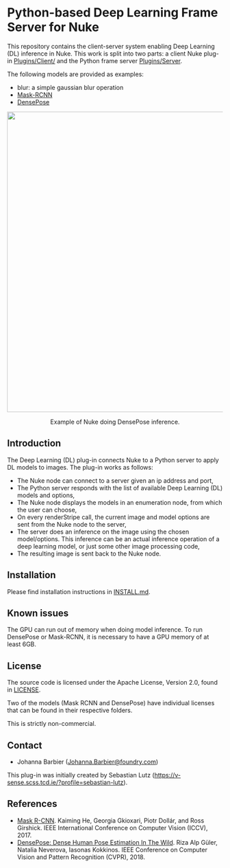 # Python-based Deep Learning Frame Server for Nuke

This repository contains the client-server system enabling Deep Learning (DL) inference in Nuke. This work is split into two parts: a client Nuke plug-in [Plugins/Client/](Plugins/Client) and the Python frame server [Plugins/Server](Plugins/Server).

The following models are provided as examples:
- blur: a simple gaussian blur operation
- [Mask-RCNN](https://github.com/facebookresearch/Detectron)
- [DensePose](https://github.com/facebookresearch/DensePose)

<div align="center">
  <img src="https://user-images.githubusercontent.com/27013153/54621337-837f0900-4a5f-11e9-9169-0e8ad1fbe67a.png" width="700px" />
  <p>Example of Nuke doing DensePose inference.</p>
</div>

## Introduction

The Deep Learning (DL) plug-in connects Nuke to a Python server to apply DL models to images.
The plug-in works as follows:
- The Nuke node can connect to a server given an ip address and port,
- The Python server responds with the list of available Deep Learning (DL) models and options,
- The Nuke node displays the models in an enumeration node, from which the user can choose,
- On every renderStripe call, the current image and model options are sent from the Nuke node to the server,
- The server does an inference on the image using the chosen model/options. This inference can be an actual inference operation of a deep learning model, or just some other image processing code,
- The resulting image is sent back to the Nuke node.

## Installation

Please find installation instructions in [INSTALL.md](INSTALL.md).

## Known issues

The GPU can run out of memory when doing model inference. To run DensePose or Mask-RCNN, it is necessary to have a GPU memory of at least 6GB.

## License

The source code is licensed under the Apache License, Version 2.0, found in [LICENSE](LICENSE).

Two of the models (Mask RCNN and DensePose) have individual licenses that can be found in their respective folders.

This is strictly non-commercial.

## Contact

- Johanna Barbier (Johanna.Barbier@foundry.com)

This plug-in was initially created by Sebastian Lutz (https://v-sense.scss.tcd.ie/?profile=sebastian-lutz).

## References

- [Mask R-CNN](https://arxiv.org/abs/1703.06870).
  Kaiming He, Georgia Gkioxari, Piotr Dollár, and Ross Girshick.
  IEEE International Conference on Computer Vision (ICCV), 2017.
- [DensePose: Dense Human Pose Estimation In The Wild](https://arxiv.org/abs/1802.00434).
  Riza Alp Güler, Natalia Neverova, Iasonas Kokkinos.
  IEEE Conference on Computer Vision and Pattern Recognition (CVPR), 2018.